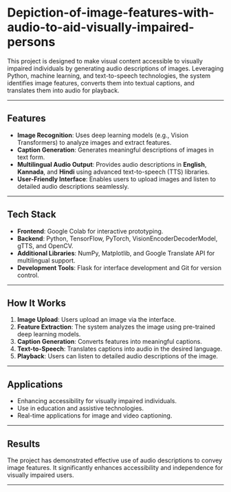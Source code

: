 # Depiction-of-image-features-with-audio-to-aid-visually-impaired-persons

This project is designed to make visual content accessible to visually impaired individuals by generating audio descriptions of images. Leveraging Python, machine learning, and text-to-speech technologies, the system identifies image features, converts them into textual captions, and translates them into audio for playback.

---

## Features  
- **Image Recognition**: Uses deep learning models (e.g., Vision Transformers) to analyze images and extract features.  
- **Caption Generation**: Generates meaningful descriptions of images in text form.  
- **Multilingual Audio Output**: Provides audio descriptions in **English**, **Kannada**, and **Hindi** using advanced text-to-speech (TTS) libraries.  
- **User-Friendly Interface**: Enables users to upload images and listen to detailed audio descriptions seamlessly.

---

## Tech Stack  
- **Frontend**: Google Colab for interactive prototyping.  
- **Backend**: Python, TensorFlow, PyTorch, VisionEncoderDecoderModel, gTTS, and OpenCV.  
- **Additional Libraries**: NumPy, Matplotlib, and Google Translate API for multilingual support.  
- **Development Tools**: Flask for interface development and Git for version control.

---

## How It Works  
1. **Image Upload**: Users upload an image via the interface.  
2. **Feature Extraction**: The system analyzes the image using pre-trained deep learning models.  
3. **Caption Generation**: Converts features into meaningful captions.  
4. **Text-to-Speech**: Translates captions into audio in the desired language.  
5. **Playback**: Users can listen to detailed audio descriptions of the image.

---

## Applications  
- Enhancing accessibility for visually impaired individuals.  
- Use in education and assistive technologies.  
- Real-time applications for image and video captioning.


---

## Results  
The project has demonstrated effective use of audio descriptions to convey image features. It significantly enhances accessibility and independence for visually impaired users.

---

